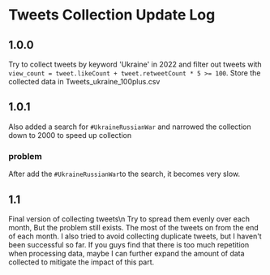 # Tweets Collection Update Log

## 1.0.0
Try to collect tweets by keyword 'Ukraine' in 2022 and filter out tweets with `view_count = tweet.likeCount + tweet.retweetCount * 5 >= 100`.
Store the collected data in Tweets_ukraine_100plus.csv

## 1.0.1
Also added a search for `#UkraineRussianWar` and narrowed the collection down to 2000 to speed up collection
### problem
After add the `#UkraineRussianWar`to the search, it becomes very slow.

## 1.1
Final version of collecting tweets\n
Try to spread them evenly over each month, But the problem still exists. The most of the tweets on from the end of each month.
I also tried to avoid collecting duplicate tweets, but I haven't been successful so far. If you guys find that there is too much repetition when processing data, maybe I can further expand the amount of data collected to mitigate the impact of this part.
